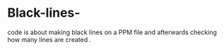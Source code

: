 # Black-lines-
code is about making black lines on a PPM file and afterwards checking how many lines are created .

